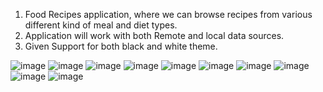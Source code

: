 1) Food Recipes application, where we can browse recipes from various different kind of meal and diet types.
2) Application will work with both Remote and local data sources.
3) Given Support for both black and white theme.

![image](https://user-images.githubusercontent.com/53224426/125182604-0cbc3a00-e22d-11eb-853c-5d82b722ff27.png)
![image](https://user-images.githubusercontent.com/53224426/125182678-b1d71280-e22d-11eb-9538-f157d28c73c3.png)
![image](https://user-images.githubusercontent.com/53224426/125182621-2fe6e980-e22d-11eb-8bba-5d2270754e31.png)
![image](https://user-images.githubusercontent.com/53224426/125182625-3a08e800-e22d-11eb-8813-9b69159bab22.png)
![image](https://user-images.githubusercontent.com/53224426/125182627-412ff600-e22d-11eb-9a66-85a1617d5590.png)
![image](https://user-images.githubusercontent.com/53224426/125182632-48ef9a80-e22d-11eb-881b-3eecf75c7c62.png)
![image](https://user-images.githubusercontent.com/53224426/125182635-50af3f00-e22d-11eb-9153-7a99d2275a35.png)
![image](https://user-images.githubusercontent.com/53224426/125182684-bc91a780-e22d-11eb-85cb-d0b036c6bf29.png)
![image](https://user-images.githubusercontent.com/53224426/125184164-1481db80-e239-11eb-872b-85a1e36ee351.png)
![image](https://user-images.githubusercontent.com/53224426/125184167-1a77bc80-e239-11eb-881b-c357ed6673ae.png)

